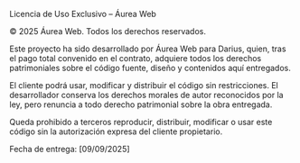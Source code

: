 Licencia de Uso Exclusivo – Áurea Web

© 2025 Áurea Web. Todos los derechos reservados.

Este proyecto ha sido desarrollado por Áurea Web para Darius, 
quien, tras el pago total convenido en el contrato, adquiere todos los 
derechos patrimoniales sobre el código fuente, diseño y contenidos aquí entregados.

El cliente podrá usar, modificar y distribuir el código sin restricciones. 
El desarrollador conserva los derechos morales de autor reconocidos por la ley, 
pero renuncia a todo derecho patrimonial sobre la obra entregada.

Queda prohibido a terceros reproducir, distribuir, modificar o usar este 
código sin la autorización expresa del cliente propietario.

Fecha de entrega: [09/09/2025]
